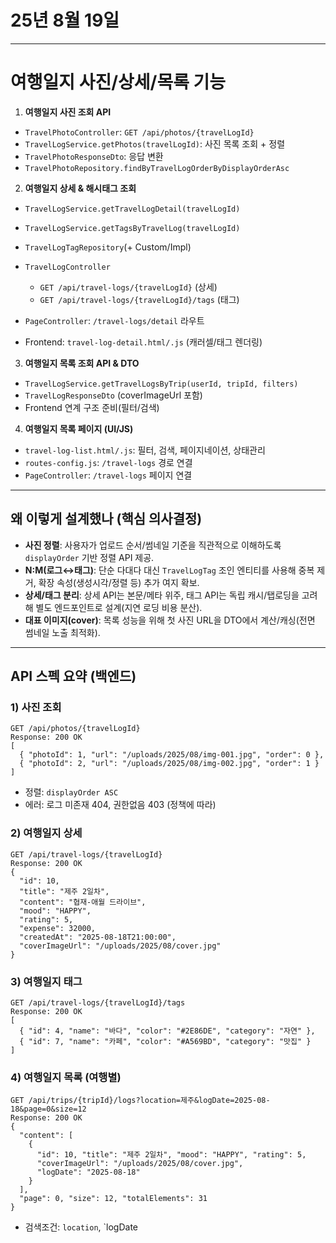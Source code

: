 # 25년 8월 19일


---


# 여행일지 사진/상세/목록 기능 


1. **여행일지 사진 조회 API**

* `TravelPhotoController`: `GET /api/photos/{travelLogId}`
* `TravelLogService.getPhotos(travelLogId)`: 사진 목록 조회 + 정렬
* `TravelPhotoResponseDto`: 응답 변환
* `TravelPhotoRepository.findByTravelLogOrderByDisplayOrderAsc`

2. **여행일지 상세 & 해시태그 조회**

* `TravelLogService.getTravelLogDetail(travelLogId)`
* `TravelLogService.getTagsByTravelLog(travelLogId)`
* `TravelLogTagRepository`(+ Custom/Impl)
* `TravelLogController`

  * `GET /api/travel-logs/{travelLogId}` (상세)
  * `GET /api/travel-logs/{travelLogId}/tags` (태그)
* `PageController`: `/travel-logs/detail` 라우트
* Frontend: `travel-log-detail.html/.js` (캐러셀/태그 렌더링)

3. **여행일지 목록 조회 API & DTO**

* `TravelLogService.getTravelLogsByTrip(userId, tripId, filters)`
* `TravelLogResponseDto` (coverImageUrl 포함)
* Frontend 연계 구조 준비(필터/검색)

4. **여행일지 목록 페이지 (UI/JS)**

* `travel-log-list.html/.js`: 필터, 검색, 페이지네이션, 상태관리
* `routes-config.js`: `/travel-logs` 경로 연결
* `PageController`: `/travel-logs` 페이지 연결

---

## 왜 이렇게 설계했나 (핵심 의사결정)

* **사진 정렬**: 사용자가 업로드 순서/썸네일 기준을 직관적으로 이해하도록 `displayOrder` 기반 정렬 API 제공.
* **N\:M(로그↔태그)**: 단순 다대다 대신 `TravelLogTag` 조인 엔티티를 사용해 중복 제거, 확장 속성(생성시각/정렬 등) 추가 여지 확보.
* **상세/태그 분리**: 상세 API는 본문/메타 위주, 태그 API는 독립 캐시/탭로딩을 고려해 별도 엔드포인트로 설계(지연 로딩 비용 분산).
* **대표 이미지(cover)**: 목록 성능을 위해 첫 사진 URL을 DTO에서 계산/캐싱(전면 썸네일 노출 최적화).

---

## API 스펙 요약 (백엔드)

### 1) 사진 조회

```
GET /api/photos/{travelLogId}
Response: 200 OK
[
  { "photoId": 1, "url": "/uploads/2025/08/img-001.jpg", "order": 0 },
  { "photoId": 2, "url": "/uploads/2025/08/img-002.jpg", "order": 1 }
]
```

* 정렬: `displayOrder ASC`
* 에러: 로그 미존재 404, 권한없음 403 (정책에 따라)

### 2) 여행일지 상세

```
GET /api/travel-logs/{travelLogId}
Response: 200 OK
{
  "id": 10,
  "title": "제주 2일차",
  "content": "협재-애월 드라이브",
  "mood": "HAPPY",
  "rating": 5,
  "expense": 32000,
  "createdAt": "2025-08-18T21:00:00",
  "coverImageUrl": "/uploads/2025/08/cover.jpg"
}
```

### 3) 여행일지 태그

```
GET /api/travel-logs/{travelLogId}/tags
Response: 200 OK
[
  { "id": 4, "name": "바다", "color": "#2E86DE", "category": "자연" },
  { "id": 7, "name": "카페", "color": "#A569BD", "category": "맛집" }
]
```

### 4) 여행일지 목록 (여행별)

```
GET /api/trips/{tripId}/logs?location=제주&logDate=2025-08-18&page=0&size=12
Response: 200 OK
{
  "content": [
    {
      "id": 10, "title": "제주 2일차", "mood": "HAPPY", "rating": 5,
      "coverImageUrl": "/uploads/2025/08/cover.jpg",
      "logDate": "2025-08-18"
    }
  ],
  "page": 0, "size": 12, "totalElements": 31
}
```

* 검색조건: `location`, \`logDate
